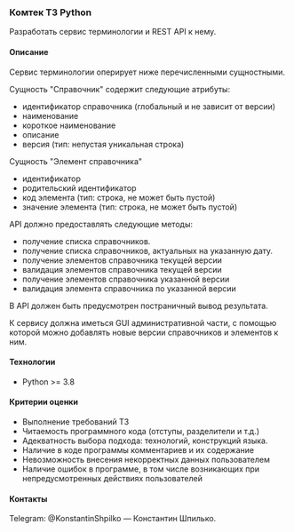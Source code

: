 ### Комтек ТЗ Python

Разработать сервис терминологии и REST API к нему.

#### Описание

Сервис терминологии оперирует ниже перечисленными сущностными.

Сущность "Справочник" содержит следующие атрибуты:

- идентификатор справочника (глобальный и не зависит от версии)
- наименование
- короткое наименование
- описание
- версия (тип: непустая уникальная строка)

Сущность "Элемент справочника"

- идентификатор
- родительский идентификатор
- код элемента (тип: строка, не может быть пустой)
- значение элемента (тип: строка, не может быть пустой)

API должно предоставлять следующие методы:

- получение списка справочников.
- получение списка справочников, актуальных на указанную дату.
- получение элементов справочника текущей версии
- валидация элементов справочника текущей версии
- получение элементов справочника указанной версии
- валидация элемента справочника по указанной версии

В API должен быть предусмотрен постраничный вывод результата.

К сервису должна иметься GUI административной части, с помощью которой можно добавлять новые версии справочников и элементов к ним.

#### Технологии

* Python >= 3.8

#### Критерии оценки

* Выполнение требований ТЗ
* Читаемость программного кода (отступы, разделители и т.д.)
* Адекватность выбора подхода: технологий, конструкций языка.
* Наличие в коде программы комментариев и их содержание
* Невозможность внесения некорректных данных пользователем
* Наличие ошибок в программе, в том числе возникающих при непредусмотренных действиях пользователей

#### Контакты

Telegram: @KonstantinShpilko — Константин Шпилько.

